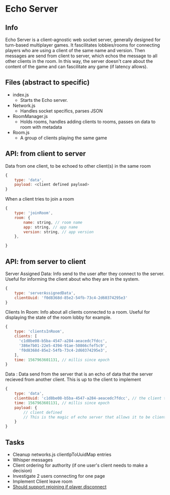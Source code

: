 # Echo Server

## Info

Echo Server is a client-agnostic web socket server, generally designed for turn-based multiplayer games.  It fascilitates lobbies/rooms for connecting players who are using a client of the same name and version.  Then messages are send from client to server, which echos the message to all other clients in the room.  In this way, the server doesn't care about the content of the game and can fascilitate any game (if latency allows).

## Files (abstract to specific)

- index.js
  - Starts the Echo server.
- Network.js
  - Handles socket specifics, parses JSON
- RoomManager.js
  - Holds rooms, handles adding clients to rooms, passes on data to room with metadata
- Room.js
  - A group of clients playing the same game

## API: from client to server

Data from one client, to be echoed to other client(s) in the same room

``` js
{
    type: 'data',
    payload: <client defined payload>
}
```

When a client tries to join a room

``` js
{
    type: 'joinRoom',
    room: {
        name: string, // room name
        app: string, // app name
        version: string, // app version
    },

}
```

## API: from server to client

Server Assigned Data: Info send to the user after they connect to the server. Useful for informing the client about who they are in the system.

```js
{
    type: 'serverAssignedData',
    clientUuid: 'f0d8368d-85e2-54fb-73c4-2d60374295e3'
}
```

Clients In Room: Info about all clients connected to a room. Useful for displaying the state of the room lobby for example.

```js
{
    type: 'clientsInRoom',
    clients: [
      'c1d8be08-b5ba-4547-a284-aeacedc7fdcc',
      '386e7b01-22e5-4394-91ae-50866cfef5c9',
      'f0d8368d-85e2-54fb-73c4-2d60374295e3',
    ],
    time: 1567963601131, // millis since epoch
}
```

Data : Data send from the server that is an echo of data that the server recieved from another client.  This is up to the client to implement

```js
{
    type: 'data',
    clientUuid: 'c1d8be08-b5ba-4547-a284-aeacedc7fdcc', // the client that sent the message
    time: 1567963601131, // millis since epoch
    payload: {
        // client defined
        // This is the magic of echo server that allows it to be client agnostic
    }
}
```

## Tasks

- Cleanup networks.js clientIpToUuidMap entries
- Whisper messages
- Client ordering for authority (if one user's client needs to make a decision)
- Investigate 2 users connecting for one page
- Implement Client leave room
- [Should support rejoining if player disconnect](https://github.com/websockets/ws#how-to-detect-and-close-broken-connections)
